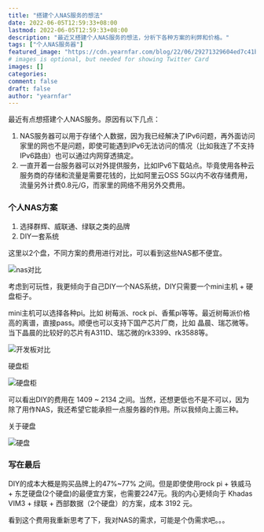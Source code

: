 ```yaml
---
title: "搭建个人NAS服务的想法"
date: 2022-06-05T12:59:33+08:00
lastmod: 2022-06-05T12:59:33+08:00
description: "最近又搭建个人NAS服务的想法，分析下各种方案的利弊和价格。"
tags: ["个人NAS服务器"]
featured_image: "https://cdn.yearnfar.com/blog/22/06/29271329604ed7c41b3cbc5fbd435c21.webp"
# images is optional, but needed for showing Twitter Card
images: []
categories:
comment: false
draft: false
author: "yearnfar"
---
```


最近有点想搭建个人NAS服务。原因有以下几点：

1. NAS服务器可以用于存储个人数据，因为我已经解决了IPv6问题，再外面访问家里的网也不是问题，即使可能遇到IPv6无法访问的情况（比如我连了不支持IPv6路由）也可以通过内网穿透搞定。
2. 一直开着一台服务器可以对外提供服务，比如IPv6下载站点。毕竟使用各种云服务商的存储和流量是需要花钱的，比如阿里云OSS 5G以内不收存储费用，流量另外计费0.8元/G，而家里的网络不用另外交费用。

### 个人NAS方案

1. 选择群辉、威联通、绿联之类的品牌
2. DIY一套系统

这里以2个盘，不同方案的费用进行对比，可以看到这些NAS都不便宜。

![nas对比](https://cdn.yearnfar.com/blog/22/06/0a0984aedb18129df96b88f91b2b350c.png)

考虑到可玩性，我更倾向于自己DIY一个NAS系统，DIY只需要一个mini主机 + 硬盘柜子。

mini主机可以选择各种pi。比如 树莓派、rock pi、香蕉pi等等。最近树莓派价格高的离谱，直接pass。顺便也可以支持下国产芯片厂商，比如 晶晨、瑞芯微等。当下晶晨的比较好的芯片有A311D、瑞芯微的rk3399、rk3588等。

![开发板对比](https://cdn.yearnfar.com/blog/22/06/59908f054207c33e856c4b10b27f68b0.png)

硬盘柜

![硬盘柜](https://cdn.yearnfar.com/blog/22/06/460c9395d867cfb64710f7912f12b8ba.png)

可以看出DIY的费用在 1409 ~ 2134 之间。当然，还想更低也不是不可以，因为除了用作NAS，我还希望它能承担一点服务器的作用。所以我倾向上面三种。

关于硬盘

![硬盘](https://cdn.yearnfar.com/blog/22/06/ae43a15f494bfcebeebdfc63daea53c7.png)

### 写在最后

DIY的成本大概是购买品牌上的47%~77% 之间。但是即使使用rock pi + 铁威马 + 东芝硬盘(2个硬盘)的最便宜方案，也需要2247元。我的内心更倾向于 Khadas VIM3 + 绿联 + 西部数据（2个硬盘）的方案，成本 3192 元。

看到这个费用我重新思考了下，我对NAS的需求，可能是个伪需求吧。。。



